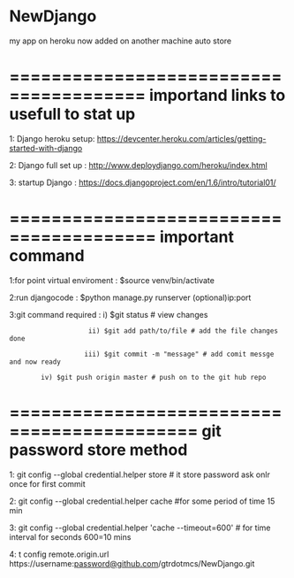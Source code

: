 NewDjango
=========
my app on heroku
now added on another machine
auto store

=======================================
importand links to usefull to stat up
=======================================
1: Django heroku setup: https://devcenter.heroku.com/articles/getting-started-with-django

2: Django full set up : http://www.deploydjango.com/heroku/index.html

3: startup Django : https://docs.djangoproject.com/en/1.6/intro/tutorial01/ 

========================================
important command 
========================================
1:for point virtual enviroment : $source venv/bin/activate

2:run djangocode : $python manage.py runserver (optional)ip:port

3:git command required : i) $git status # view changes

                        ii) $git add path/to/file # add the file changes done

                       iii) $git commit -m "message" # add comit messge and now ready

			iv) $git push origin master # push on to the git hub repo    

============================================
git password store method
============================================

1: git config --global credential.helper store # it store password ask onlr once for first commit

2: git config --global credential.helper cache #for some period of time 15 min

3: git config --global credential.helper 'cache --timeout=600' # for time interval for seconds 600=10 mins

4: t config remote.origin.url https://username:password@github.com/gtrdotmcs/NewDjango.git

